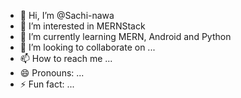 - 👋 Hi, I’m @Sachi-nawa
- 👀 I’m interested in MERNStack
- 🌱 I’m currently learning MERN, Android and Python
- 💞️ I’m looking to collaborate on ...
- 📫 How to reach me ...
- 😄 Pronouns: ...
- ⚡ Fun fact: ...

<!---
Sachi-nawa/Sachi-nawa is a ✨ special ✨ repository because its `README.md` (this file) appears on your GitHub profile.
You can click the Preview link to take a look at your changes.
--->
